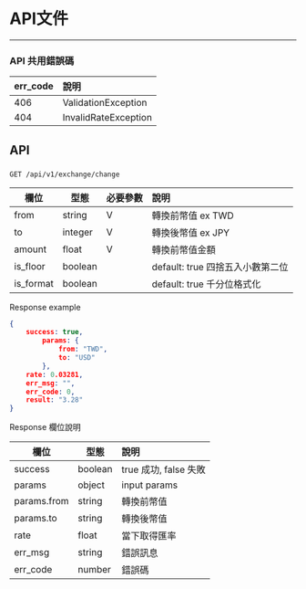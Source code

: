 # API文件 


---

### API 共用錯誤碼

| err_code | 說明              |
| ---- | :---------------- |
| 406  | ValidationException          |
| 404  | InvalidRateException          |


## API

### 
```plaintext
GET /api/v1/exchange/change
```

| 欄位       | 型態    | 必要參數 | 說明                                 |
| ---------- | ------- | -------- | :----------------------------------- |
| from         | string | V        | 轉換前幣值 ex TWD           |
| to | integer | V        | 轉換後幣值 ex JPY                    |
| amount       | float  | V        | 轉換前幣值金額 |
| is_floor   | boolean  |         | default: true 四捨五入小數第二位 |
| is_format   | boolean  |         | default: true  千分位格式化 |

Response example

```json
{
    success: true,
        params: {
            from: "TWD",
            to: "USD"
        },
    rate: 0.03281,
    err_msg: "",
    err_code: 0,
    result: "3.28"
}
```

Response 欄位說明

| 欄位       | 型態    |  說明                                 |
| ---------- | ------- | :----------------------------------- |
| success         | boolean |   true 成功, false 失敗          |
| params | object |    input params                    |
| params.from | string |   轉換前幣值                    |
| params.to | string |   轉換後幣值                   |
| rate       | float  |    當下取得匯率 |
| err_msg   | string  |   錯誤訊息 |
| err_code   | number  |   錯誤碼 |

